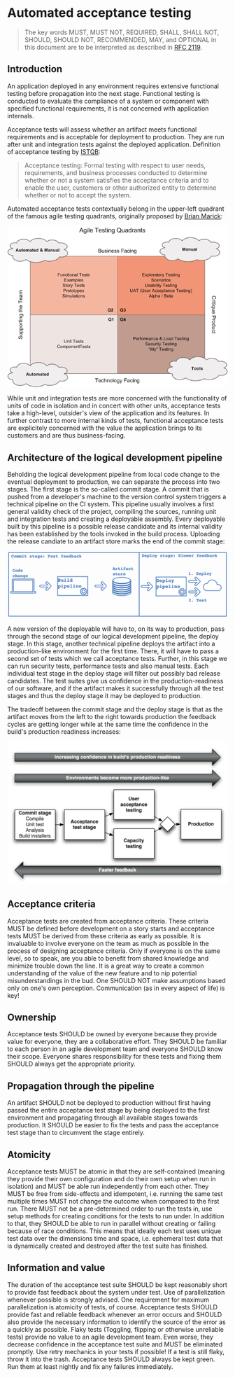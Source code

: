 # Automated acceptance testing
> The key words MUST, MUST NOT, REQUIRED, SHALL, SHALL NOT, SHOULD, SHOULD NOT, RECOMMENDED, MAY, and OPTIONAL in this document are to be interpreted as described in [RFC 2119][1].

## Introduction
An application deployed in any environment requires extensive functional testing before propagation into the next stage. Functional testing is conducted to evaluate the compliance of a system or component with specified functional requirements, it is not concerned with application internals.

 Acceptance tests will assess whether an artifact meets functional requirements and is acceptable for deployment to production. They are run after unit and integration tests against the deployed application. Definition of acceptance testing by [ISTQB][2]:

> Acceptance testing: Formal testing with respect to user needs, requirements, and business processes conducted to determine whether or not a system satisfies the acceptance criteria and to enable the user, customers or other authorized entity to determine whether or not to accept the system.

Automated acceptance tests contextually belong in the upper-left quadrant of the famous agile testing quadrants, originally proposed by [Brian Marick][3]:

![Agile testing quadrants](images/agile_testing_quadrants.png)

While unit and integration tests are more concerned with the functionality of units of code in isolation and in concert with other units, acceptance tests take a high-level, outsider's view of the application and its features. In further contrast to more internal kinds of tests, functional acceptance tests are explicitely concerned with the value the application brings to its customers and are thus business-facing.

## Architecture of the logical development pipeline

Beholding the logical development pipeline from local code change to the eventual deployment to production, we can separate the process into two stages. The first stage is the so-called commit stage. A commit that is pushed from a developer's machine to the version control system triggers a technical pipeline on the CI system. This pipeline usually involves a first general validity check of the project, compiling the sources, running unit and integration tests and creating a deployable assembly. Every deployable built by this pipeline is a possible release candidate and its internal validity has been established by the tools invoked in the build process. Uploading the release candiate to an artifact store marks the end of the commit stage:

![Commit and deploy stage](images/commit_deploy_stage.png)

A new version of the deployable will have to, on its way to production, pass through the second stage of our logical development pipeline, the deploy stage. In this stage, another technical pipeline deploys the artifact into a production-like environment for the first time. There, it will have to pass a second set of tests which we call acceptance tests. Further, in this stage we can run security tests, performance tests and also manual tests. Each individual test stage in the deploy stage will filter out possibly bad release candidates. The test suites give us confidence in the production-readiness of our software, and if the artifact makes it successfully through all the test stages and thus the deploy stage it may be deployed to production.

The tradeoff between the commit stage and the deploy stage is that as the artifact moves from the left to the right towards production the feedback cycles are getting longer while at the same time the confidence in the build's production readiness increases:

![Tradeoffs in a development pipeline](images/tradeoffs_pipeline.png)

## Acceptance criteria
Acceptance tests are created from acceptance criteria. These criteria MUST be defined before development on a story starts and acceptance tests MUST be derived from these criteria as early as possible. It is invaluable to involve everyone on the team as much as possible in the process of designing acceptance criteria. Only if everyone is on the same level, so to speak, are you able to benefit from shared knowledge and minimize trouble down the line. It is a great way to create a common understanding of the value of the new feature and to nip potential misunderstandings in the bud. One SHOULD NOT make assumptions based only on one's own perception. Communication (as in every aspect of life) is key!

## Ownership
Acceptance tests SHOULD be owned by everyone because they provide value for everyone, they are a collaborative effort. They SHOULD be familiar to each person in an agile development team and everyone SHOULD know their scope. Everyone shares responsibility for these tests and fixing them SHOULD always get the appropriate priority.

## Propagation through the pipeline
An artifact SHOULD not be deployed to production without first having passed the entire acceptance test stage by being deployed to the first environment and propagating through all available stages towards production. It SHOULD be easier to fix the tests and pass the acceptance test stage than to circumvent the stage entirely.

## Atomicity
Acceptance tests MUST be atomic in that they are self-contained (meaning they provide their own configuration and do their own setup when run in isolation) and MUST be able run independently from each other. They MUST be free from side-effects and idempotent, i.e. running the same test multiple times MUST not change the outcome when compared to the first run. There MUST not be a pre-determined order to run the tests in, use setup methods for creating conditions for the tests to run under. In addition to that, they SHOULD be able to run in parallel without creating or failing because of race conditions. This means that ideally each test uses unique test data over the dimensions time and space, i.e. ephemeral test data that is dynamically created and destroyed after the test suite has finished.

## Information and value
The duration of the acceptance test suite SHOULD be kept reasonably short to provide fast feedback about the system under test. Use of parallelization whenever possible is strongly advised. One requirement for maximum parallelization is atomicity of tests, of course. Acceptance tests SHOULD provide fast and reliable feedback whenever an error occurs and SHOULD also provide the necessary information to identify the source of the error as a quickly as possible. Flaky tests (Toggling, flipping or otherwise unreliable tests) provide no value to an agile development team. Even worse, they decrease confidence in the acceptance test suite and MUST be eliminated promptly. Use retry mechanics in your tests if possible! If a test is still flaky, throw it into the trash. Acceptance tests SHOULD always be kept green. Run them at least nightly and fix any failures immediately.

[1]: https://tools.ietf.org/html/rfc2119
[2]: https://www.istqb.org/
[3]: http://www.exampler.com/old-blog/2003/08/21.1.html#agile-testing-project-1